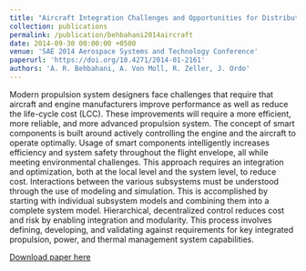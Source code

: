 ```yaml
---
title: "Aircraft Integration Challenges and Opportunities for Distributed Intelligent Control, Power, Thermal Management, Diagnostic and Prognostic Systems"
collection: publications
permalink: /publication/behbahani2014aircraft
date: 2014-09-30 00:00:00 +0500
venue: 'SAE 2014 Aerospace Systems and Technology Conference'
paperurl: 'https://doi.org/10.4271/2014-01-2161'
authors: 'A. R. Behbahani, A. Von Moll, R. Zeller, J. Ordo'
---
```

Modern propulsion system designers face challenges that require that aircraft and engine manufacturers improve performance as well as reduce the life-cycle cost (LCC). These improvements will require a more efficient, more reliable, and more advanced propulsion system. The concept of smart components is built around actively controlling the engine and the aircraft to operate optimally. Usage of smart components intelligently increases efficiency and system safety throughout the flight envelope, all while meeting environmental challenges. This approach requires an integration and optimization, both at the local level and the system level, to reduce cost. Interactions between the various subsystems must be understood through the use of modeling and simulation. This is accomplished by starting with individual subsystem models and combining them into a complete system model. Hierarchical, decentralized control reduces cost and risk by enabling integration and modularity. This process involves defining, developing, and validating against requirements for key integrated propulsion, power, and thermal management system capabilities.

[Download paper here](https://doi.org/10.4271/2014-01-2161)
